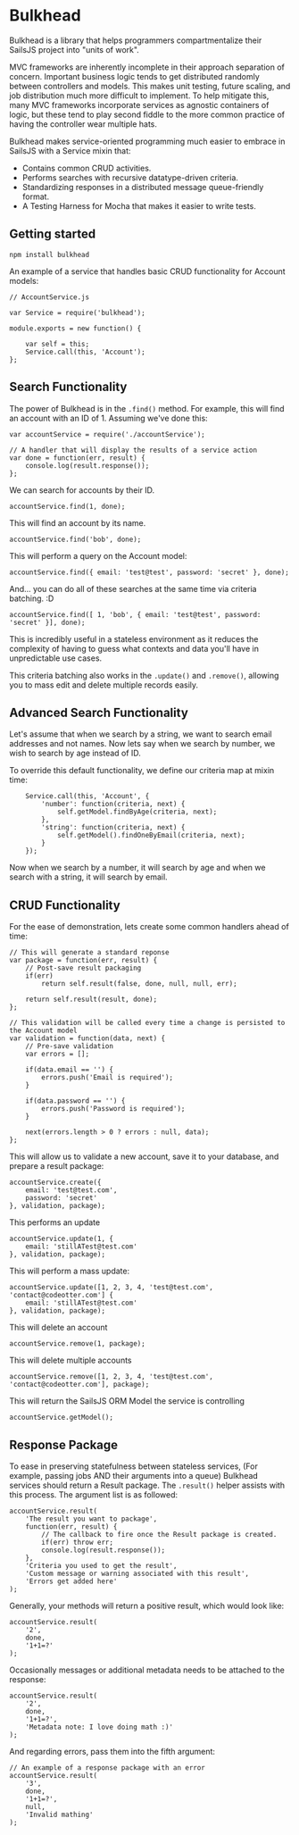 Bulkhead
========

Bulkhead is a library that helps programmers compartmentalize their SailsJS project into "units of work".

MVC frameworks are inherently incomplete in their approach separation of concern.  Important business logic tends to get distributed randomly between controllers and models.  This makes unit testing, future scaling, and job distribution much more difficult to implement.  To help mitigate this, many MVC frameworks incorporate services as agnostic containers of logic, but these tend to play second fiddle to the more common practice of having the controller wear multiple hats.

Bulkhead makes service-oriented programming much easier to embrace in SailsJS with a Service mixin that:

- Contains common CRUD activities.
- Performs searches with recursive datatype-driven criteria.
- Standardizing responses in a distributed message queue-friendly format.
- A Testing Harness for Mocha that makes it easier to write tests.

Getting started
---------------

```
npm install bulkhead
```

An example of a service that handles basic CRUD functionality for Account models:

```
// AccountService.js

var Service = require('bulkhead');

module.exports = new function() {

	var self = this;
	Service.call(this, 'Account');
};
```

Search Functionality
--------------------

The power of Bulkhead is in the ```.find()``` method.  For example, this will find an account with an ID of 1.  Assuming we've done this:

```
var accountService = require('./accountService');

// A handler that will display the results of a service action
var done = function(err, result) {
	console.log(result.response());
};
```

We can search for accounts by their ID.

```
accountService.find(1, done);
```

This will find an account by its name.

```
accountService.find('bob', done);
```

This will perform a query on the Account model:

```
accountService.find({ email: 'test@test', password: 'secret' }, done);
```

And... you can do all of these searches at the same time via criteria batching. :D

```
accountService.find([ 1, 'bob', { email: 'test@test', password: 'secret' }], done);
```

This is incredibly useful in a stateless environment as it reduces the complexity of having to guess what contexts and data you'll have in unpredictable use cases.

This criteria batching also works in the ```.update()``` and ```.remove()```, allowing you to mass edit and delete multiple records easily.

Advanced Search Functionality
-----------------------------

Let's assume that when we search by a string, we want to search email addresses and not names.  Now lets say when we search by number, we wish to search by age instead of ID.

To override this default functionality, we define our criteria map at mixin time:

```
	Service.call(this, 'Account', {
	    'number': function(criteria, next) {
	    	self.getModel.findByAge(criteria, next);
	    },
		'string': function(criteria, next) {
			self.getModel().findOneByEmail(criteria, next);
		}
	});
```

Now when we search by a number, it will search by age and when we search with a string, it will search by email.

CRUD Functionality
------------------

For the ease of demonstration, lets create some common handlers ahead of time:

```
// This will generate a standard reponse
var package = function(err, result) {
	// Post-save result packaging
	if(err)
		return self.result(false, done, null, null, err);

	return self.result(result, done);
};

// This validation will be called every time a change is persisted to the Account model
var validation = function(data, next) {
	// Pre-save validation
	var errors = [];

	if(data.email == '') {
		errors.push('Email is required');
	}
	
	if(data.password == '') {
		errors.push('Password is required');
	}

	next(errors.length > 0 ? errors : null, data);
};
```

This will allow us to validate a new account, save it to your database, and prepare a result package:

```
accountService.create({
	email: 'test@test.com',
	password: 'secret'
}, validation, package);
```

This performs an update

```
accountService.update(1, { 
	email: 'stillATest@test.com'
}, validation, package);
```

This will perform a mass update:
```
accountService.update([1, 2, 3, 4, 'test@test.com', 'contact@codeotter.com'] { 
	email: 'stillATest@test.com'
}, validation, package);
```

This will delete an account

```
accountService.remove(1, package);
```

This will delete multiple accounts

```
accountService.remove([1, 2, 3, 4, 'test@test.com', 'contact@codeotter.com'], package);
```

This will return the SailsJS ORM Model the service is controlling

```
accountService.getModel();
```

Response Package
---------------

To ease in preserving statefulness between stateless services, (For example, passing jobs AND their arguments into a queue) 
Bulkhead services should return a Result package.  The ```.result()``` helper assists with this process.  The argument list is as followed:

```
accountService.result(
	'The result you want to package',
	function(err, result) {
		// The callback to fire once the Result package is created.
		if(err) throw err;
		console.log(result.response());
	}, 
	'Criteria you used to get the result',
	'Custom message or warning associated with this result',
	'Errors get added here'
);
```

Generally, your methods will return a positive result, which would look like:

```
accountService.result(
	'2',
	done, 
	'1+1=?'
);
```

Occasionally messages or additional metadata needs to be attached to the response:

```
accountService.result(
	'2',
	done, 
	'1+1=?',
	'Metadata note: I love doing math :)'
);
```

And regarding errors, pass them into the fifth argument:

```
// An example of a response package with an error
accountService.result(
	'3',
	done, 
	'1+1=?',
	null,
	'Invalid mathing'
);
```